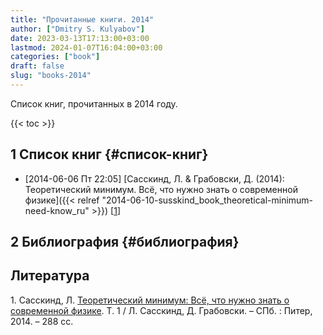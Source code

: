 ```yaml
---
title: "Прочитанные книги. 2014"
author: ["Dmitry S. Kulyabov"]
date: 2023-03-13T17:13:00+03:00
lastmod: 2024-01-07T16:04:00+03:00
categories: ["book"]
draft: false
slug: "books-2014"
---
```


Список книг, прочитанных в 2014 году.

<!--more-->

{{< toc >}}


## <span class="section-num">1</span> Список книг {#список-книг}

-   <span class="timestamp-wrapper"><span class="timestamp">[2014-06-06 Пт 22:05] </span></span> [Сасскинд, Л. &amp; Грабовски, Д. (2014): Теоретический минимум. Всё, что нужно знать о современной физике]({{< relref "2014-06-10-susskind_book_theoretical-minimum-need-know_ru" >}}) [<a href="#citeproc_bib_item_1">1</a>]


## <span class="section-num">2</span> Библиография {#библиография}

## Литература

<div class="csl-bib-body">
  <div class="csl-entry"><a id="citeproc_bib_item_1"></a>1.	Сасскинд, Л. <a href="http://libgen.li/ads.php?md5=33a42a84575b028e93eecdcd17d8f565">Теоретический минимум: Всё, что нужно знать о современной физике</a>. Т. 1 / Л. Сасскинд, Д. Грабовски. – СПб. : Питер, 2014. – 288 сс.</div>
</div>
